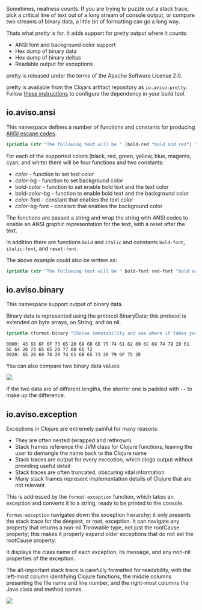 Sometimes, neatness counts. 
If you are trying to puzzle out a stack trace, 
pick a critical line of text out of a long stream of console output,
or compare two streams of binary data, a little bit of formatting can go a long way.

Thats what _pretty_ is for.  It adds support for pretty output where it counts:

* ANSI font and background color support
* Hex dump of binary data
* Hex dump of binary deltas
* Readable output for exceptions

pretty is released under the terms of the Apache Software License 2.0.

pretty is available from the Clojars artifact repository as `io.aviso:pretty`.
Follow [these instructions](https://clojars.org/io.aviso/pretty) to configure the dependency in your build tool.

## io.aviso.ansi

This namespace defines a number of functions and constants for producing [ANSI escape codes](https://en.wikipedia.org/wiki/ANSI_escape_code).

```clojure
(println (str "The following text will be " (bold-red "bold and red") "."))
```

For each of the supported colors (black, red, green, yellow, blue, magenta, cyan, and white) there will be four functions and two constants:

* _color_ - function to set text color
* _color_-bg - function to set background color
* bold-_color_ - function to set enable bold text and the text color
* bold-_color_-bg - function to enable bold text and the background color
* _color_-font - constant that enables the text color
* _color_-bg-font - constant that enables the background color

The functions are passed a string and wrap the string with ANSI codes to enable an ANSI graphic representation for the text, with a reset after the text.

In addition there are functions `bold` and `italic` and constants `bold-font`, `italic-font`, and `reset-font`.

The above example could also be written as:

```clojure
(println (str "The following text will be " bold-font red-font "bold and red" reset-font "."))
```

## io.aviso.binary

This namespace support output of binary data.

Binary data is represented using the protocol BinaryData; this protocol is extended on byte arrays, on String, and on nil.

```clojure
(println (format-binary "Choose immutability and see where it takes you."))
```

```
0000: 43 68 6F 6F 73 65 20 69 6D 6D 75 74 61 62 69 6C 69 74 79 20 61 6E 64 20 73 65 65 20 77 68 65 72
0020: 65 20 69 74 20 74 61 6B 65 73 20 79 6F 75 2E
```

You can also compare two binary data values:

![](https://www.evernote.com/shard/s54/sh/d7d3942b-d99f-4ab7-a572-04186495c49b/841bbc6d91db0a1927a4fbc67336569d/deep/0/REPL%20and%20binary.clj%20-%20%5Bpretty%5D%20-%20pretty%20-%20%5B~/workspaces/annadale/pretty%5D.png)

If the two data are of different lengths, the shorter one is padded with `--` to make up the difference.

## io.aviso.exception

Exceptions in Clojure are extremely painful for many reasons:

* They are often nested (wrapped and rethrown)
* Stack frames reference the JVM class for Clojure functions, leaving the user to demangle the name back to the Clojure name
* Stack traces are output for every exception, which clogs output without providing useful detail
* Stack traces are often truncated, obscuring vital information
* Many stack frames represent implementation details of Clojure that are not relevant

This is addressed by the `format-exception` function, which takes an exception and converts it to a string, ready to be printed to the console.

`format-exception` navigates down the exception hierarchy; it only presents the stack trace for the deepest, or root, exception. It can navigate
any property that returns a non-nil Throwable type, not just the rootCause property; this makes it properly expand older exceptions
that do not set the rootCause property.

It displays the class name of each exception, its message, and any non-nil properties of the exception.

The all-important stack trace is carefully formatted for readability, with the left-most column identifying Clojure functions, the middle columns
presenting the file name and line number, and the right-most columns the Java class and method names.

![](https://www.evernote.com/shard/s54/sh/7df05675-3d07-463e-b27c-195214b2a854/2333cd1a62d550522f6a4534b129dd58/deep/0/REPL%20and%20binary.clj%20-%20%5Bpretty%5D%20-%20pretty%20-%20%5B~/workspaces/annadale/pretty%5D.png)
